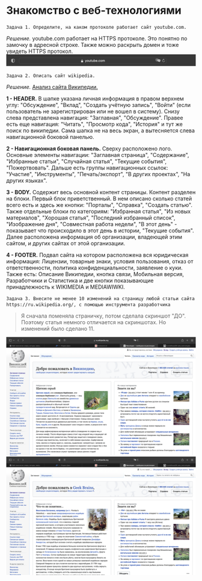 # Знакомство с веб-технологиями

```
Задача 1. Определите, на каком протоколе работает сайт youtube.com.
```

_Решение._ youtube.com работает на HTTPS протоколе. Это понятно по замочку в адресной строке. Также можно раскрыть домен и тоже увидеть HTTPS протокол. ![HTTPS Protocol](1_protocol.png)
```
Задача 2. Описать сайт wikipedia.
```
_Решение._ [Анализ сайта Википедии.](2_analyze.txt)

**1 - HEADER.** В шапке указана личная информация в правом верхнем углу: "Обсуждение", "Вклад", "Создать учётную запись", "Войти" (если пользователь не зарегистрирован или не вошел в систему). Снизу слева представлена навигация: "Заглавная", "Обсуждение". Правее есть еще навигация: "Читать", "Просмотр кода", "История" и тут же поиск по википедии. Сама шапка не на весь экран, а вытесняется слева навигационной боковой панелью.

**2 - Навигационная боковая панель.** Сверху расположено лого. Основные элементы навигации: "Заглавная страница", "Содержание", "Избранные статьи", "Случайная статья", "Текущие события", "Пожертвовать". Дальше есть группы навигационных ссылок: "Участие", "Инструменты", "Печать/экспорт", "В других проектах", "На других языках".

**3 - BODY.** Содержит весь основной контент страницы. Контент разделен на блоки. Первый блок приветственный. В нем описано сколько статей всего есть и здесь же кнопки: "Порталы", "Справка", "Создать статью". Также отдельные блоки по категориям: "Избранная статья", "Из новых материалов", "Хорошая статья", "Последний избранный список", "Изображение дня", "Совместная работа недели", "В этот день" - показывает что происходило в этот день в истории, "Текущие события". Далее расположена информация об организации, владеющей этим сайтом, и других сайтах от этой организации.

**4 - FOOTER.** Подвал сайта на котором расположена вся юридическая информация: Лицензии, товарные знаки, условия пользования, отказ от ответственности, политика конфиденциальности, заявление о куки. Также есть: Описание Википедии, кнопка связи, Мобильная версия, Разработчики и Статистика и две кнопки показывающие принадлежность к WIKIMEDIA и MEDIAWIWKI.

```
Задача 3. Внесите не менее 10 изменений на страницу любой статьи сайта https://ru.wikipedia.org/, с помощью инструмента разработчика
```
> Я сначала поменяла страничку, потом сделала скриншот "ДО". Поэтому статья немного отличается на скриншотах. Но изменений было сделано 11.

![Страница "ДО"](3_before.png)
![Страница "ПОСЛЕ"](3_after.png)
